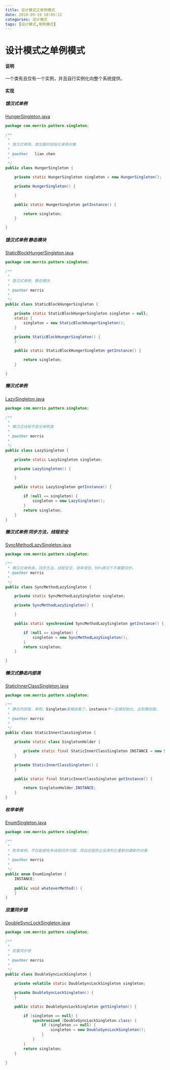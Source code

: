 ```yaml
---
title: 设计模式之单例模式
date: 2018-09-19 10:05:22
categories: 设计模式
tags: [设计模式,单例模式]
---
```


# 设计模式之单例模式
#### 说明
一个类有且仅有一个实例，并且自行实例化向整个系统提供。

#### 实现
##### 饿汉式单例
[HungerSingleton.java](pattern/src/main/java/com/morris/pattern/singleton/HungerSingleton.java)
```java
package com.morris.pattern.singleton;

/**
 * 
 * 饿汉式单例，类加载时初始化单例对象
 *
 * @author   lian.chen	 
 *
 */
public class HungerSingleton {

	private static HungerSingleton singleton = new HungerSingleton();

	private HungerSingleton() {

	}

	public static HungerSingleton getInstance() {

		return singleton;
	}

}
```

##### 饿汉式单例 静态模块
[StaticBlockHungerSingleton.java](pattern/src/main/java/com/morris/pattern/singleton/StaticBlockHungerSingleton.java)
```java
package com.morris.pattern.singleton;

/**
 * 
 * 饿汉式单例，静态模块
 *
 * @author morris
 *
 */
public class StaticBlockHungerSingleton {

	private static StaticBlockHungerSingleton singleton = null;
	static {
		singleton = new StaticBlockHungerSingleton();
	}

	private StaticBlockHungerSingleton() {
	}

	public static StaticBlockHungerSingleton getInstance() {

		return singleton;
	}

}

```

##### 懒汉式单例
[LazySingleton.java](pattern/src/main/java/com/morris/pattern/singleton/LazySingleton.java)
```java
package com.morris.pattern.singleton;

/**
 * 
 * 懒汉式线程不安全单例类
 * 
 * @author morris
 *
 */
public class LazySingleton {

	private static LazySingleton singleton;

	private LazySingleton() {

	}

	public static LazySingleton getInstance() {

		if (null == singleton) {
			singleton = new LazySingleton();
		}
		return singleton;
	}
}
```

##### 懒汉式单例 同步方法，线程安全
[SyncMethodLazySingleton.java](pattern/src/main/java/com/morris/pattern/singleton/SyncMethodLazySingleton.java)
```java
package com.morris.pattern.singleton;

/**
 * 懒汉式单例类，同步方法，线程安全，效率很低，99%情况下不需要同步。
 * @author morris
 *
 */
public class SyncMethodLazySingleton {

	private static SyncMethodLazySingleton singleton;

	private SyncMethodLazySingleton() {

	}

	public static synchronized SyncMethodLazySingleton getInstance() {

		if (null == singleton) {
			singleton = new SyncMethodLazySingleton();
		}
		return singleton;
	}

}
```

##### 懒汉式静态内部类
[StaticInnerClassSingleton.java](pattern/src/main/java/com/morris/pattern/singleton/StaticInnerClassSingleton.java)
```java
package com.morris.pattern.singleton;

/**
 * 静态内部类，单例，Singleton类被装载了，instance不一定被初始化，达到懒加载。
 *
 * @author morris
 *
 */
public class StaticInnerClassSingleton {

	private static class SingletonHolder {

		private static final StaticInnerClassSingleton INSTANCE = new StaticInnerClassSingleton();
	}

	private StaticInnerClassSingleton() {
	}

	public static final StaticInnerClassSingleton getInstance() {

		return SingletonHolder.INSTANCE;
	}
}

```
##### 枚举单例
[EnumSingleton.java](pattern/src/main/java/com/morris/pattern/singleton/EnumSingleton.java)
```java
package com.morris.pattern.singleton;

/**
 * 
 * 枚举单例，不仅能避免多线程同步问题，而且还能防止反序列化重新创建新的对象
 *
 * @author morris
 *
 */
public enum EnumSingleton {
	INSTANCE;
	
    public void whateverMethod() {  
    }  
}


```

##### 双重同步锁
[DoubleSyncLockSingleton.java](pattern/src/main/java/com/morris/pattern/singleton/DoubleSyncLockSingleton.java)
```java
package com.morris.pattern.singleton;

/**
 * 
 * 双重同步锁
 *
 * @author morris 	 
 *
 */
public class DoubleSyncLockSingleton {

	private volatile static DoubleSyncLockSingleton singleton;

	private DoubleSyncLockSingleton() {
	}

	public static DoubleSyncLockSingleton getSingleton() {

		if (singleton == null) {
			synchronized (DoubleSyncLockSingleton.class) {
				if (singleton == null) {
					singleton = new DoubleSyncLockSingleton();
				}
			}
		}
		return singleton;
	}

}

```